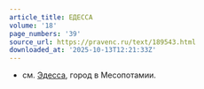 ```yaml
---
article_title: ЕДЕССА
volume: '18'
page_numbers: '39'
source_url: https://pravenc.ru/text/189543.html
downloaded_at: '2025-10-13T12:21:33Z'
---
```


- см. [Эдесса](https://pravenc.ru/text/Эдесса.html), город в Месопотамии.
